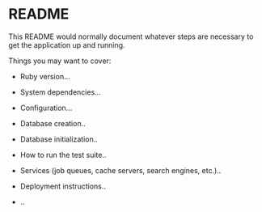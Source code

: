 # README

This README would normally document whatever steps are necessary to get the
application up and running.

Things you may want to cover:

* Ruby version...

* System dependencies...

* Configuration...

* Database creation..

* Database initialization..

* How to run the test suite..

* Services (job queues, cache servers, search engines, etc.)..

* Deployment instructions..

* ..
